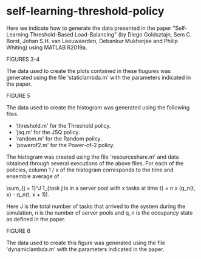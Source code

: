 # self-learning-threshold-policy

Here we indicate how to generate the data presented in the paper "Self-Learning Threshold-Based Load-Balancing" (by Diego Goldsztajn, Sem C. Borst, Johan S.H. van Leeuwaarden, Debankur Mukherjee and Philip Whiting) using MATLAB R2019a.

FIGURES 3-4

The data used to create the plots contained in these fiugures was generated using the file 'staticlambda.m' with the parameters indicated in the paper.

FIGURE 5

The data used to create the histogram was generated using the following files.

- 'threshold.m' for the Threshold policy.
- 'jsq.m' for the JSQ policy.
- 'random.m' for the Random policy.
- 'powerof2.m' for the Power-of-2 policy.

The histogram was created using the file 'resourceshare.m' and data obtained through several executions of the above files. For each of the policies, column 1 / x of the histogram corresponds to the time and ensemble average of

\sum_{j = 1}^J 1_{task j is in a server pool with x tasks at time t} = n x (q_n(t, x) - q_n(t, x + 1)).

Here J is the total number of tasks that arrived to the system during the simulation, n is the number of server pools and q_n is the occupancy state as defined in the paper.

FIGURE 6

The data used to create this figure was generated using the file 'dynamiclambda.m' with the parameters indicated in the paper.
